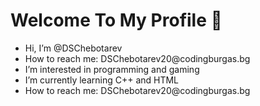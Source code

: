 <h1>Welcome To My Profile 👋</h1>
<ul>
  <li>Hi, I’m @DSChebotarev</li>
  <li>How to reach me: DSChebotarev20@codingburgas.bg</li>
  <li>I’m interested in programming and gaming</li>
  <li>I’m currently learning C++ and HTML</li>
  <li>How to reach me: DSChebotarev20@codingburgas.bg</li>
</ul>
